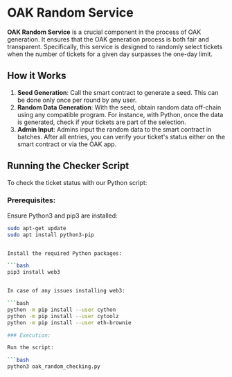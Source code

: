 # OAK Random Service

**OAK Random Service** is a crucial component in the process of OAK generation. It ensures that the OAK generation process is both fair and transparent. Specifically, this service is designed to randomly select tickets when the number of tickets for a given day surpasses the one-day limit.

## How it Works

1. **Seed Generation**: Call the smart contract to generate a seed. This can be done only once per round by any user.
2. **Random Data Generation**: With the seed, obtain random data off-chain using any compatible program. For instance, with Python, once the data is generated, check if your tickets are part of the selection.
3. **Admin Input**: Admins input the random data to the smart contract in batches. After all entries, you can verify your ticket's status either on the smart contract or via the OAK app.

## Running the Checker Script

To check the ticket status with our Python script:

### Prerequisites:

Ensure Python3 and pip3 are installed:

```bash
sudo apt-get update
sudo apt install python3-pip


Install the required Python packages:

​```bash
pip3 install web3


In case of any issues installing web3:

​```bash
python -m pip install --user cython
python -m pip install --user cytoolz
python -m pip install --user eth-brownie

### Execution:

Run the script:

​```bash
python3 oak_random_checking.py
```